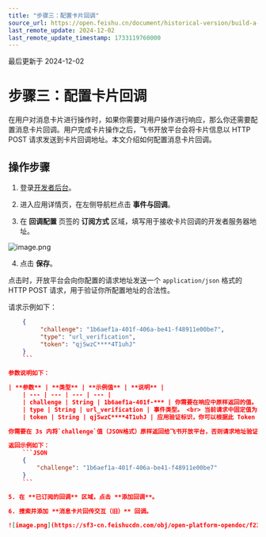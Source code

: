 ```yaml
---
title: "步骤三：配置卡片回调"
source_url: https://open.feishu.cn/document/historical-version/build-a-beautiful-message-card-in-5-minutes/add-interaction
last_remote_update: 2024-12-02
last_remote_update_timestamp: 1733119760000
---
```

最后更新于 2024-12-02

# 步骤三：配置卡片回调

在用户对消息卡片进行操作时，如果你需要对用户操作进行响应，那么你还需要配置消息卡片回调。用户完成卡片操作之后，飞书开放平台会将卡片信息以 HTTP POST 请求发送到卡片回调地址。本文介绍如何配置消息卡片回调。

## 操作步骤

1. 登录[开发者后台](https://open.feishu.cn/app)。

2. 进入应用详情页，在左侧导航栏点击 **事件与回调**。

3. 在 **回调配置** 页签的 **订阅方式** 区域，填写用于接收卡片回调的开发者服务器地址。

![image.png](https://sf3-cn.feishucdn.com/obj/open-platform-opendoc/e0b6788c003116c79b361c12b8684359_q1roittYZp.png?height=994&lazyload=true&maxWidth=550&width=1736)

4. 点击 **保存**。

点击时，开放平台会向你配置的请求地址发送一个 `application/json` 格式的 HTTP POST 请求，用于验证你所配置地址的合法性。

请求示例如下：

```JSON
    {
         "challenge": "1b6aef1a-401f-406a-be41-f48911e00be7", 
         "type": "url_verification", 
         "token": "qjSwzC****4T1uhJ"
    }
    ```

参数说明如下：

| **参数** | **类型** | **示例值** | **说明** |
    | --- | --- | --- | --- |
    | challenge | String | 1b6aef1a-401f-*** | 你需要在响应中原样返回的值。 |
    | type | String | url_verification | 事件类型。 <br> 当前请求中固定值为 `url_verification` 表示当前请求为验证URL合法性。 |
    | token | String | qjSwzC****4T1uhJ | 应用验证标识，你可以根据此 Token 验证推送的事件是否属于当前应用。 <br> 可以在[开发者后台](https://open.feishu.cn/app) > **事件订阅** 页面，查看和重置该值。 |

你需要在 3s 内将`challenge`值（JSON格式）原样返回给飞书开放平台，否则请求地址验证将失败。

返回示例如下：
    ```JSON
    { 
        "challenge": "1b6aef1a-401f-406a-be41-f48911e00be7"
    }
    ```

5. 在 **已订阅的回调** 区域，点击 **添加回调**。

6. 搜索并添加 **消息卡片回传交互（旧）** 回调。

![image.png](https://sf3-cn.feishucdn.com/obj/open-platform-opendoc/f23aca09163756c5ee81badc7e6da531_39IGVlKcF1.png?height=440&lazyload=true&maxWidth=550&width=2186)
